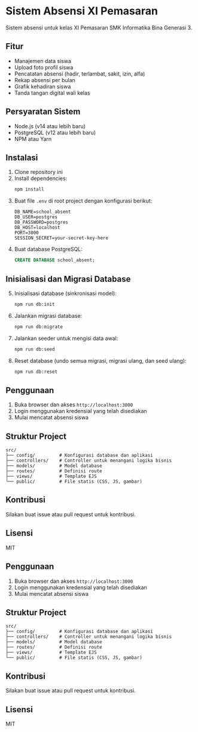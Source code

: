 # Sistem Absensi XI Pemasaran

Sistem absensi untuk kelas XI Pemasaran SMK Informatika Bina Generasi 3.

## Fitur

- Manajemen data siswa
- Upload foto profil siswa
- Pencatatan absensi (hadir, terlambat, sakit, izin, alfa)
- Rekap absensi per bulan
- Grafik kehadiran siswa
- Tanda tangan digital wali kelas

## Persyaratan Sistem

- Node.js (v14 atau lebih baru)
- PostgreSQL (v12 atau lebih baru)
- NPM atau Yarn

## Instalasi

1. Clone repository ini
2. Install dependencies:
   ```bash
   npm install
   ```
3. Buat file `.env` di root project dengan konfigurasi berikut:
   ```
   DB_NAME=school_absent
   DB_USER=postgres
   DB_PASSWORD=postgres
   DB_HOST=localhost
   PORT=3000
   SESSION_SECRET=your-secret-key-here
   ```
4. Buat database PostgreSQL:
   ```sql
   CREATE DATABASE school_absent;
   ```

## Inisialisasi dan Migrasi Database

5. Inisialisasi database (sinkronisasi model):
   ```bash
   npm run db:init
   ```
6. Jalankan migrasi database:
   ```bash
   npm run db:migrate
   ```
7. Jalankan seeder untuk mengisi data awal:
   ```bash
   npm run db:seed
   ```
8. Reset database (undo semua migrasi, migrasi ulang, dan seed ulang):
   ```bash
   npm run db:reset
   ```

## Penggunaan

1. Buka browser dan akses `http://localhost:3000`
2. Login menggunakan kredensial yang telah disediakan
3. Mulai mencatat absensi siswa

## Struktur Project

```
src/
├── config/         # Konfigurasi database dan aplikasi
├── controllers/    # Controller untuk menangani logika bisnis
├── models/         # Model database
├── routes/         # Definisi route
├── views/          # Template EJS
└── public/         # File statis (CSS, JS, gambar)
```

## Kontribusi

Silakan buat issue atau pull request untuk kontribusi.

## Lisensi

MIT

## Penggunaan

1. Buka browser dan akses `http://localhost:3000`
2. Login menggunakan kredensial yang telah disediakan
3. Mulai mencatat absensi siswa

## Struktur Project

```
src/
├── config/         # Konfigurasi database dan aplikasi
├── controllers/    # Controller untuk menangani logika bisnis
├── models/         # Model database
├── routes/         # Definisi route
├── views/          # Template EJS
└── public/         # File statis (CSS, JS, gambar)
```

## Kontribusi

Silakan buat issue atau pull request untuk kontribusi.

## Lisensi

MIT 